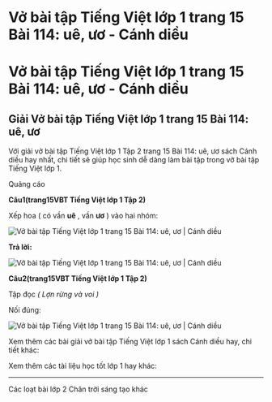 # Vở bài tập Tiếng Việt lớp 1 trang 15 Bài 114: uê, ươ - Cánh diều

# Vở bài tập Tiếng Việt lớp 1 trang 15 Bài 114: uê, ươ - Cánh diều

## Giải Vở bài tập Tiếng Việt lớp 1 trang 15 Bài 114: uê, ươ

Với giải vở bài tập Tiếng Việt lớp 1 Tập 2 trang 15 Bài 114: uê, ươ sách Cánh diều hay nhất, chi tiết sẽ giúp học sinh dễ dàng làm bài tập trong vở bài tập Tiếng Việt lớp 1.

Quảng cáo

**Câu****1****(trang****15****VBT Tiếng Việt lớp 1 Tập 2)**

Xếp hoa ( có vần **uê** , vần **ươ** ) vào hai nhóm:

![Vở bài tập Tiếng Việt lớp 1 trang 15 Bài 114: uê, ươ | Cánh diều](https://www.vietjack.com/vbt-tieng-viet-1-cd/images/bai-114-ue-uo-87755.png)

**Trả lời:**

![Vở bài tập Tiếng Việt lớp 1 trang 15 Bài 114: uê, ươ | Cánh diều](https://www.vietjack.com/vbt-tieng-viet-1-cd/images/bai-114-ue-uo-87760.png)

**Câu****2****(trang****15****VBT Tiếng Việt lớp 1 Tập 2)**

Tập đọc _( Lợn rừng và voi )_

Nối đúng:

![Vở bài tập Tiếng Việt lớp 1 trang 15 Bài 114: uê, ươ | Cánh diều](https://www.vietjack.com/vbt-tieng-viet-1-cd/images/bai-114-ue-uo-87759.png)

Xem thêm các bài giải vở bài tập Tiếng Việt lớp 1 sách Cánh diều hay, chi tiết khác:

Xem thêm các tài liệu học tốt lớp 1 hay khác:

* * *

Các loạt bài lớp 2 Chân trời sáng tạo khác
